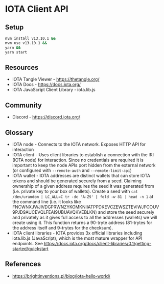 # IOTA Client API

## Setup

```bash
nvm install v13.10.1 &&
nvm use v13.10.1 &&
yarn &&
yarn start
```

## Resources

* IOTA Tangle Viewer - https://thetangle.org/
* IOTA Docs - https://docs.iota.org/
* IOTA JavaScript Client Library - iota.lib.js

## Community

* Discord - https://discord.iota.org/

## Glossary

* IOTA node - Connects to the IOTA network. Exposes HTTP API for interaction
* IOTA client - Uses client libraries to establish a connection with the IRI (IOTA node) for interaction. Since no credentials are required it is important to keep the node APIs port hidden from the external network (or configured with `--remote-auth` and `--remote-limit-api`)
* IOTA wallet - IOTA addresses are distinct wallets that can store IOTA tokens and should be generated securely from a seed. Claiming ownership of a given address requires the seed it was generated from (i.e. private key to your box of wallets). Create a seed with `cat /dev/urandom | LC_ALL=C tr -dc 'A-Z9' | fold -w 81 | head -n 1` at the command line (i.e. it looks like FNCWNXJWJIVDGPRWNZYKOMKNIIATPPDKEVCZEWSZTEVIWJFCOUV9PJD9AUCEVQLFEAI9UBUAVQKVEBLKN) and store the seed securely and privately as it gives full access to all the addresses (wallets) we will create using it. This function returns a 90-tryte address (81-trytes for the address itself and 9-trytes for the checksum).
* IOTA client libraries - IOTA provides 3x official libraries including iota.lib.js (JavaScript), which is the most mature wrapper for API endpoints. See https://docs.iota.org/docs/client-libraries/0.1/getting-started/quickstart

## References

* https://brightinventions.pl/blog/iota-hello-world/
